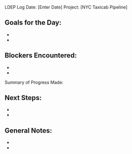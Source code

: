 LDEP Log
Date: [Enter Date]
Project: [NYC Taxicab Pipeline]

Goals for the Day:
-
- 
-

Blockers Encountered:
-
-
-

Summary of Progress Made:



Next Steps:
-
-
-

General Notes:
- 
-
-